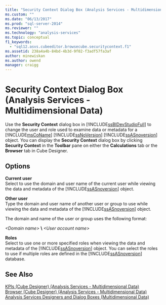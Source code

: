 ```yaml
---
title: "Security Context Dialog Box (Analysis Services - Multidimensional Data) | Microsoft Docs"
ms.custom: ""
ms.date: "06/13/2017"
ms.prod: "sql-server-2014"
ms.reviewer: ""
ms.technology: "analysis-services"
ms.topic: conceptual
f1_keywords: 
  - "sql12.asvs.cubeeditor.browsecube.securitycontext.f1"
ms.assetid: 238a4a4b-84bd-4b3d-9f02-f3adf57fa3af
author: minewiskan
ms.author: owend
manager: craigg
---
```

# Security Context Dialog Box (Analysis Services - Multidimensional Data)
  Use the **Security Context** dialog box in [!INCLUDE[ssBIDevStudioFull](../includes/ssbidevstudiofull-md.md)] to change the user and role used to examine data or metadata for a [!INCLUDE[msCoName](../includes/msconame-md.md)] [!INCLUDE[ssNoVersion](../includes/ssnoversion-md.md)] [!INCLUDE[ssASnoversion](../includes/ssasnoversion-md.md)] object. You can display the **Security Context** dialog box by clicking **Security Context** in the **Toolbar** pane on either the **Calculations** tab or the **Browser** tab in Cube Designer.  
  
## Options  
 **Current user**  
 Select to use the domain and user name of the current user while viewing the data and metadata of the [!INCLUDE[ssASnoversion](../includes/ssasnoversion-md.md)] object.  
  
 **Other user**  
 Type the domain and user name of another user or group to use while viewing the data and metadata of the [!INCLUDE[ssASnoversion](../includes/ssasnoversion-md.md)] object.  
  
 The domain and name of the user or group uses the following format:  
  
 *\<Domain name>* **\\** *\<User account name>*  
  
 **Roles**  
 Select to use one or more specified roles when viewing the data and metadata of the [!INCLUDE[ssASnoversion](../includes/ssasnoversion-md.md)] object. You can select the roles to use if multiple roles are defined in the [!INCLUDE[ssASnoversion](../includes/ssasnoversion-md.md)] database.  
  
## See Also  
 [KPIs &#40;Cube Designer&#41; &#40;Analysis Services - Multidimensional Data&#41;](kpis-cube-designer-analysis-services-multidimensional-data.md)   
 [Browser &#40;Cube Designer&#41; &#40;Analysis Services - Multidimensional Data&#41;](browser-cube-designer-analysis-services-multidimensional-data.md)   
 [Analysis Services Designers and Dialog Boxes &#40;Multidimensional Data&#41;](analysis-services-designers-and-dialog-boxes-multidimensional-data.md)  
  
  
